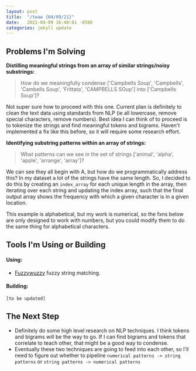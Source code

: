 ```yaml
---
layout: post
title:  "/twaw {04/09/21}"
date:   2021-04-09 16:40:01 -0500
categories: jekyll update
---
```

## Problems I'm Solving
**Distilling meaningful strings from an array of similar strings/noisy substrings:**

>How do we meaningfully condense ['Campbells Soup', 'Campbells', 'Cambells Soup', 'Frittata', 'CAMPBELLS SOup'] into ['Campbells Soup']?

Not super sure how to proceed with this one. Current plan is definitely to clean the text data using standards from NLP (ie all lowercase, remove special characters, remove numbers). Best idea I can think of to proceed is to tokenize the strings and find meaningful tokens and bigrams. Haven't implemented a fix like this before, so it will require some research effort.

**Identifying substring patterns within an array of strings:**

>What patterns can we see in the set of strings ['animal', 'alpha', 'apple', 'arrange', 'array']?

We can see they all begin with A, but how do we programmatically address this? In my dataset a lot of the strings have the same length. So, I decided to do this by creating an `index_array` for each unique length in the array, then iterating over each string and updating the index array, such that the final output array shows the frequency with which a given character is in a given location.

This example is alphabetical, but my work is numerical, so the fxns below are only designed to work with numbers, but you could modify them to do the same thing for alphabetical characters.

## Tools I'm Using or Building
#### Using:
* [Fuzzywuzzy](https://pypi.org/project/fuzzywuzzy/) fuzzy string matching.

#### Building:
`[to be updated]`

## The Next Step
* Definitely do some high level research on NLP techniques. I think tokens and bigrams will be the way to go. If I can find bigrams and tokens that correlate to teach other, that might be a good way to condense.
* Eventually these two techniques are going to feed into each other, so I'll need to figure out whether to pipeline `numerical patterns -> string patterns` or `string patterns -> numerical patterns`
